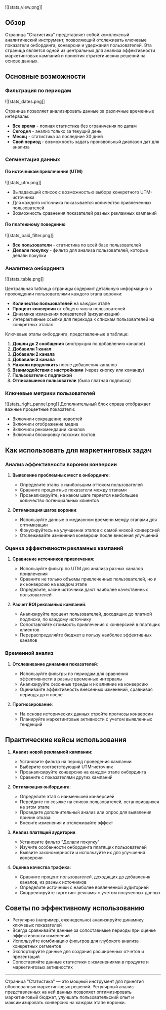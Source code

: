 ![[stats_view.png]]

## Обзор

Страница "Статистика" представляет собой комплексный аналитический инструмент, позволяющий отслеживать ключевые показатели онбординга, конверсии и удержания пользователей. Эта страница является одной из центральных для анализа эффективности маркетинговых кампаний и принятия стратегических решений на основе данных.

## Основные возможности

### Фильтрация по периодам

![[stats_dates.png]]

Страница позволяет анализировать данные за различные временные интервалы:
- **Все время** - полная статистика без ограничения по датам
- **Сегодня** - анализ только за текущий день
- **Месяц** - статистика за последние 30 дней
- **Свой период** - возможность задать произвольный диапазон дат для анализа

### Сегментация данных

#### По источникам привлечения (UTM)

![[stats_utm.png]]
- Выпадающий список с возможностью выбора конкретного UTM-источника
- Для каждого источника показывается количество привлеченных пользователей
- Возможность сравнения показателей разных рекламных кампаний

#### По платежному поведению

![[stats_paid_filter.png]]
- **Все пользователи** - статистика по всей базе пользователей
- **Делали покупку** - фильтр для анализа пользователей, которые делали покупки

### Аналитика онбординга
![[stats_table.png]]

Центральная таблица страницы содержит детальную информацию о прохождении пользователями каждого этапа воронки:

- **Количество пользователей** на каждом этапе
- **Процент конверсии** от общего числа пользователей
- Динамика изменения показателей (визуализация)
- Интерактивные ссылки для перехода к спискам пользователей на конкретных этапах

Ключевые этапы онбординга, представленные в таблице:
1. **Дошли до 2 сообщения** (инструкция по добавлению каналов)
2. **Добавили 1 канал**
3. **Добавили 2 канала**
4. **Добавили 3 канала**
5. **Нажали продолжить** после добавления каналов
6. **Взаимодействия с настройками** (через кнопку или команду)
7. **Пользователи с подпиской**
8. **Отписавшиеся пользователи** (была платная подписка)

### Ключевые метрики пользователей

![[stats_right_pannel.png]]
Дополнительный блок справа отображает важные процентные показатели:
- Включили сокращение новостей
- Включили отображение медиа
- Включили рекомендации каналов
- Включили блокировку похожих постов

## Как использовать для маркетинговых задач

### Анализ эффективности воронки конверсии

1. **Выявление проблемных мест в онбординге**:
   - Определите этапы с наибольшим оттоком пользователей
   - Сравните процентные показатели между этапами
   - Проанализируйте, на каком шаге теряется наибольшее количество потенциальных клиентов

2. **Оптимизация шагов воронки**:
   - Используйте данные о медианном времени между этапами для оптимизации
   - Фокусируйтесь на улучшении этапов с самой низкой конверсией
   - Отслеживайте изменения конверсии после внесения улучшений

### Оценка эффективности рекламных кампаний

1. **Сравнение источников привлечения**:
   - Используйте фильтр по UTM для анализа разных каналов привлечения
   - Сравните не только объемы привлеченных пользователей, но и их конверсию на каждом этапе
   - Определите, какие источники дают наиболее качественных пользователей

2. **Расчет ROI рекламных кампаний**:
   - Анализируйте процент пользователей, доходящих до платной подписки, по каждому источнику
   - Сопоставляйте стоимость привлечения с конверсией в платящих клиентов
   - Перераспределяйте бюджет в пользу наиболее эффективных каналов

### Временной анализ

1. **Отслеживание динамики показателей**:
   - Используйте фильтры по периодам для сравнения эффективности в разные временные интервалы
   - Анализируйте сезонные тренды и их влияние на конверсию
   - Оценивайте эффективность внесенных изменений, сравнивая периоды до и после

2. **Прогнозирование**:
   - На основе исторических данных стройте прогнозы конверсии
   - Планируйте маркетинговые активности с учетом выявленных тенденций

## Практические кейсы использования

1. **Анализ новой рекламной кампании**:
   - Установите фильтр на период проведения кампании
   - Выберите соответствующий UTM-источник
   - Проанализируйте конверсию на каждом этапе онбординга
   - Сравните с показателями других кампаний

2. **Оптимизация онбординга**:
   - Определите этап с наименьшей конверсией
   - Перейдите по ссылке на список пользователей, остановившихся на этом этапе
   - Проведите дополнительный анализ или опрос для выявления причин отказа
   - Внесите изменения и отслеживайте эффект

3. **Анализ платящей аудитории**:
   - Установите фильтр "Делали покупку"
   - Изучите особенности онбординга платящих пользователей
   - Выявите закономерности и используйте их для улучшения конверсии

4. **Оценка качества трафика**:
   - Сравните процент пользователей, доходящих до добавления каналов, из разных источников
   - Определите источники с наиболее вовлеченной аудиторией
   - Скорректируйте таргетинг рекламы с учетом полученных данных

## Советы по эффективному использованию

- Регулярно (например, еженедельно) анализируйте динамику ключевых показателей
- Всегда сравнивайте данные за сопоставимые периоды при оценке эффективности изменений
- Используйте комбинацию фильтров для глубокого анализа конкретных сегментов
- Экспортируйте данные для создания расширенных отчетов и презентаций
- Сопоставляйте данные статистики с изменениями в продукте и маркетинговых активностях

---

Страница "Статистика" — это мощный инструмент для принятия обоснованных маркетинговых решений. Регулярный анализ представленных на ней данных позволяет оптимизировать маркетинговый бюджет, улучшать пользовательский опыт и максимизировать конверсию на каждом этапе воронки.
